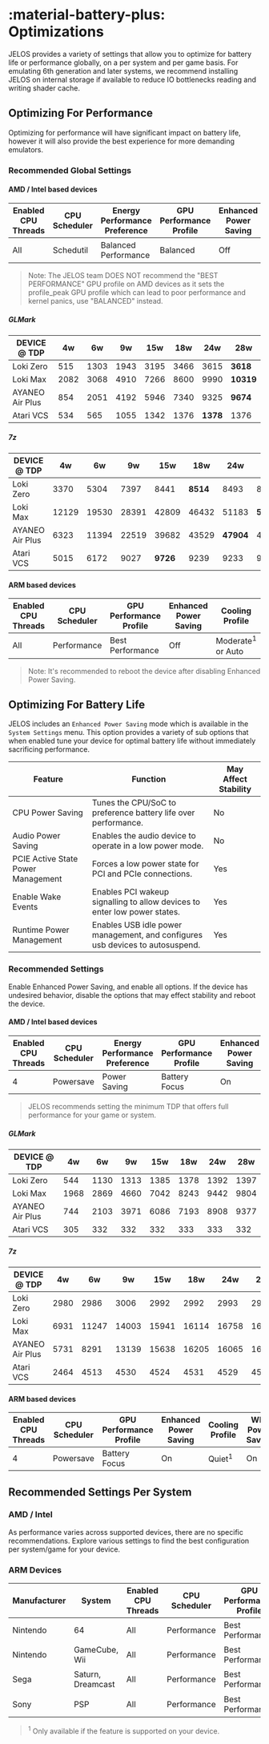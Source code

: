 # :material-battery-plus: Optimizations

JELOS provides a variety of settings that allow you to optimize for battery life or performance globally, on a per system and per game basis.  For emulating 6th generation and later systems, we recommend installing JELOS on internal storage if available to reduce IO bottlenecks reading and writing shader cache.

## Optimizing For Performance

Optimizing for performance will have significant impact on battery life, however it will also provide the best experience for more demanding emulators.

### Recommended Global Settings

#### AMD / Intel based devices

|Enabled CPU Threads|CPU Scheduler|Energy Performance Preference|GPU Performance Profile|Enhanced Power Saving|Cooling Profile|WIFI Power Saving|
|----|----|----|----|----|----|----|
|All|Schedutil|Balanced Performance|Balanced|Off|Moderate<sup>1</sup> or Auto|Off|

> Note: The JELOS team DOES NOT recommend the "BEST PERFORMANCE" GPU profile on AMD devices as it sets the profile_peak GPU profile which can lead to poor performance and kernel panics, use "BALANCED" instead.

##### GLMark
|DEVICE @ TDP|4w|6w|9w|15w|18w|24w|28w|
|----|----|----|----|----|----|----|----|
|Loki Zero|515|1303|1943|3195|3466|3615|**3618**|
|Loki Max|2082|3068|4910|7266|8600|9990|**10319**|
|AYANEO Air Plus|854|2051|4192|5946|7340|9325|**9674**|
|Atari VCS|534|565|1055|1342|1376|**1378**|1376|

##### 7z
|DEVICE @ TDP|4w|6w|9w|15w|18w|24w|28w|
|----|----|----|----|----|----|----|----|
|Loki Zero|3370|5304|7397|8441|**8514**|8493|8441|
|Loki Max|12129|19530|28391|42809|46432|51183|**53276**|
|AYANEO Air Plus|6323|11394|22519|39682|43529|**47904**|47562|
|Atari VCS|5015|6172|9027|**9726**|9239|9233|9257|

#### ARM based devices

|Enabled CPU Threads|CPU Scheduler|GPU Performance Profile|Enhanced Power Saving|Cooling Profile|WIFI Power Saving|
|----|----|----|----|----|----|
|All|Performance|Best Performance|Off|Moderate<sup>1</sup> or Auto|Off|

> Note: It's recommended to reboot the device after disabling Enhanced Power Saving.

## Optimizing For Battery Life

JELOS includes an `Enhanced Power Saving` mode which is available in the `System Settings` menu.  This option provides a variety of sub options that when enabled tune your device for optimal battery life without immediately sacrificing performance.

|Feature|Function|May Affect Stability|
|----|----|----|
|CPU Power Saving|Tunes the CPU/SoC to preference battery life over performance.|No|
|Audio Power Saving|Enables the audio device to operate in a low power mode.|No|
|PCIE Active State Power Management|Forces a low power state for PCI and PCIe connections.|Yes|
|Enable Wake Events|Enables PCI wakeup signalling to allow devices to enter low power states.|Yes|
|Runtime Power Management|Enables USB idle power management, and configures usb devices to autosuspend.|Yes|

### Recommended Settings

Enable Enhanced Power Saving, and enable all options.  If the device has undesired behavior, disable the options that may effect stability and reboot the device.

#### AMD / Intel based devices
|Enabled CPU Threads|CPU Scheduler|Energy Performance Preference|GPU Performance Profile|Enhanced Power Saving|Cooling Profile|WIFI Power Saving|
|----|----|----|----|----|----|----|
|4|Powersave|Power Saving|Battery Focus|On|Quiet<sup>1</sup>|On|

> JELOS recommends setting the minimum TDP that offers full performance for your game or system.

##### GLMark
|DEVICE @ TDP|4w|6w|9w|15w|18w|24w|28w|
|----|----|----|----|----|----|----|----|
|Loki Zero|544|1130|1313|1385|1378|1392|1397|
|Loki Max|1968|2869|4660|7042|8243|9442|9804|
|AYANEO Air Plus|744|2103|3971|6086|7193|8908|9377|
|Atari VCS|305|332|332|332|333|333|332|

##### 7z
|DEVICE @ TDP|4w|6w|9w|15w|18w|24w|28w|
|----|----|----|----|----|----|----|----|
|Loki Zero|2980|2986|3006|2992|2992|2993|2978|
|Loki Max|6931|11247|14003|15941|16114|16758|16792|
|AYANEO Air Plus|5731|8291|13139|15638|16205|16065|16001|
|Atari VCS|2464|4513|4530|4524|4531|4529|4549|

#### ARM based devices

|Enabled CPU Threads|CPU Scheduler|GPU Performance Profile|Enhanced Power Saving|Cooling Profile|WIFI Power Saving|
|----|----|----|----|----|----|
|4|Powersave|Battery Focus|On|Quiet<sup>1</sup>|On|

## Recommended Settings Per System

### AMD / Intel
As performance varies across supported devices, there are no specific recommendations.  Explore various settings to find the best configuration per system/game for your device.

### ARM Devices
|Manufacturer|System|Enabled CPU Threads|CPU Scheduler|GPU Performance Profile|Enhanced Power Saving|Cooling Profile|WIFI Power Saving|
|----|----|----|----|----|----|----|----|
|Nintendo|64|All|Performance|Best Performance|Off|Moderate<sup>1</sup> or Auto|Off|
|Nintendo|GameCube, Wii|All|Performance|Best Performance|Off|Moderate<sup>1</sup> or Auto|Off|
|Sega|Saturn, Dreamcast|All|Performance|Best Performance|Off|Moderate<sup>1</sup> or Auto|Off|
|Sony|PSP|All|Performance|Best Performance|Off|Moderate<sup>1</sup> or Auto|Off|

> <sup>1</sup> Only available if the feature is supported on your device.
